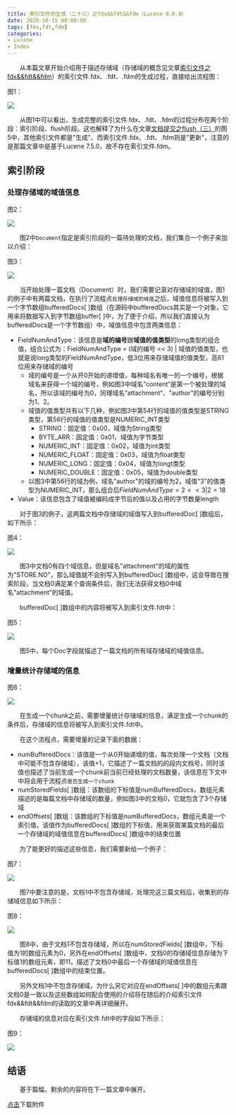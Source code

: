 ```yaml
---
title: 索引文件的生成（二十三）之fdx&&fdt&&fdm（Lucene 8.6.0）
date: 2020-10-15 00:00:00
tags: [fdx,fdt,fdm]
categories:
- Lucene
- Index
---
```


&emsp;&emsp;从本篇文章开始介绍用于描述存储域（存储域的概念见文章[索引文件之fdx&&fdt&&fdm](https://www.amazingkoala.com.cn/Lucene/suoyinwenjian/2020/1013/索引文件之fdx&&fdt&&fdm)）的索引文件.fdx、.fdt、.fdm的生成过程，直接给出流程图：

图1：

<img src="http://www.amazingkoala.com.cn/uploads/lucene/index/索引文件的生成/索引文件的生成（二十三）/1.png">

&emsp;&emsp;从图1中可以看出，生成完整的索引文件.fdx、.fdt、.fdm的过程分布在两个阶段：索引阶段、flush阶段。这也解释了为什么在文章[文档提交之flush（三）](https://www.amazingkoala.com.cn/Lucene/Index/2019/0725/文档提交之flush（三）)的图5中，其他索引文件都是"生成"、而索引文件.fdx、.fdt、.fdm则是"更新"，注意的是那篇文章中是基于Lucene 7.5.0，故不存在索引文件.fdm。

## 索引阶段

### 处理存储域的域值信息

图2：

<img src="http://www.amazingkoala.com.cn/uploads/lucene/index/索引文件的生成/索引文件的生成（二十三）/2.png">

&emsp;&emsp;图2中`Document`指定是索引阶段的一篇待处理的文档，我们集合一个例子来加以介绍：

图3：

<img src="http://www.amazingkoala.com.cn/uploads/lucene/index/索引文件的生成/索引文件的生成（二十三）/3.png">

&emsp;&emsp;当开始处理一篇文档（Document）时，我们需要记录对存储域的域值，图1的例子中有两篇文档，在执行了流程点`处理存储域的域值`之后，域值信息将被写入到一个字节数组bufferedDocs[ ]数组（在源码中bufferedDocs其实是一个对象，它用来将数据写入到字节数组buffer[ ]中，为了便于介绍，所以我们直接认为bufferedDocs是一个字节数组）中，域值信息中包含两类信息：

- FieldNumAndType：该信息是**域的编号**跟**域值的值类型**的long类型的组合值，组合公式为：FieldNumAndType = (域的编号 << 3) | 域值的值类型，也就是说long类型的FieldNumAndType，低3位用来存储域值的值类型，高61位用来存储域的编号
  - 域的编号是一个从开0开始的递增值，每种域名有唯一的一个编号，根据域名来获得一个域的编号，例如图3中域名”content“是第一个被处理的域名，所以该域的编号为0，同理域名”attachment“、"author"的编号分别为1、2。
  - 域值的值类型共有以下几种，例如图3中第54行的域值的值类型是STRING类型，第56行的域值的值类型是NUMERIC_INT类型
    - STRING：固定值：0x00，域值为String类型
    - BYTE_ARR：固定值：0x01，域值为字节类型
    - NUMERIC_INT：固定值：0x02，域值为int类型
    - NUMERIC_FLOAT：固定值：0x03，域值为float类型
    - NUMERIC_LONG：固定值：0x04，域值为longt类型
    - NUMERIC_DOUBLE：固定值：0x05，域值为double类型
  - 以图3中第56行的域为例，域名"author"的域的编号为2，域值"3"的值类型为NUMERIC_INT，那么组合后$FieldNumAndType = 2 << 3 | 2 = 18$
- Value：该信息包含了域值被编码成字节后的值以及占用的字节数量length

&emsp;&emsp;对于图3的例子，这两篇文档中存储域的域值写入到bufferedDoc[ ]数组后，如下所示：

图4：

<img src="http://www.amazingkoala.com.cn/uploads/lucene/index/索引文件的生成/索引文件的生成（二十三）/4.png">

&emsp;&emsp;图3中文档0有四个域信息，但是域名"attachment"的域的属性为"STORE.NO"，那么域值就不会别写入到bufferedDoc[ ]数组中，这会导致在搜索阶段，当文档0满足某个查询条件后，我们无法获得文档0中域名"attachment"的域值。

&emsp;&emsp;bufferedDoc[ ]数组中的内容将被写入到索引文件.fdt中：

图5：

<img src="http://www.amazingkoala.com.cn/uploads/lucene/index/索引文件的生成/索引文件的生成（二十三）/5.png">

&emsp;&emsp;图5中，每个Doc字段就描述了一篇文档的所有域存储域的域值信息。

### 增量统计存储域的信息

图6：

<img src="http://www.amazingkoala.com.cn/uploads/lucene/index/索引文件的生成/索引文件的生成（二十三）/6.png">

&emsp;&emsp;在生成一个chunk之前，需要增量统计存储域的信息，满足生成一个chunk的条件后，存储域的信息将被写入到索引文件.fdt中。

&emsp;&emsp;在这个流程点，需要增量的记录下面的数据：

- numBufferedDocs：该值是一个从0开始递增的值，每次处理一个文档（文档中可能不包含存储域），该值+1，它描述了一篇文档的的段内文档号，同时该值也描述了当前生成一个chunk前当前已经处理的文档数量，该信息在下文中中将会用于流程点`是否生成一个chunk`
- numStoredFields[ ]数组：该数组的下标值是numBufferedDocs，数组元素描述的是每篇文档中存储域的数量，例如图3中的文档0，它就包含了3个存储域
- endOffsets[ ]数组：该数组的下标值是numBufferedDocs，数组元素是一个索引值，该值作为bufferedDocs[ ]数组的下标值，用来获取某篇文档的最后一个存储域的域值信息在bufferedDocs[ ]数组中的结束位置

&emsp;&emsp;为了能更好的描述这些信息，我们需要新给一个例子：

图7：

<img src="http://www.amazingkoala.com.cn/uploads/lucene/index/索引文件的生成/索引文件的生成（二十三）/7.png">

&emsp;&emsp;图7中要注意的是，文档1中不包含存储域，处理完这三篇文档后，收集到的存储域信息如下所示：

图8：

<img src="http://www.amazingkoala.com.cn/uploads/lucene/index/索引文件的生成/索引文件的生成（二十三）/8.png">

&emsp;&emsp;图8中，由于文档1不包含存储域，所以在numStoredFields[ ]数组中，下标值为1的数组元素为0，另外在endOffsets[ ]数组中，文档0的存储域信息存储为下标值1的数组元素，即11，描述了文档0中最后一个存储域的域值信息在bufferedDocs[ ]数组中的结束位置。

&emsp;&emsp;另外文档1中不包含存储域，为什么另它对应在endOffsets[ ]中的数组元素跟文档0是一致以及这些数组如何配合使用的介绍将在随后的介绍索引文件fdx&&fdt&&fdm的读取的文章中再详细展开。

&emsp;&emsp;存储域的信息对应在索引文件.fdt中的字段如下所示：

图9：

<img src="http://www.amazingkoala.com.cn/uploads/lucene/index/索引文件的生成/索引文件的生成（二十三）/9.png">

## 结语

&emsp;&emsp;基于篇幅，剩余的内容将在下一篇文章中展开。

[点击](http://www.amazingkoala.com.cn/attachment/Lucene/Index/索引文件的生成/索引文件的生成（二十三）/索引文件的生成（二十三）.zip)下载附件















